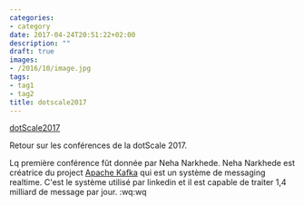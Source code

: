 ```yaml
---
categories:
- category
date: 2017-04-24T20:51:22+02:00
description: ""
draft: true
images:
- /2016/10/image.jpg
tags:
- tag1
- tag2
title: dotscale2017
---
```


[dotScale2017](https://www.dotscale.io/)

Retour sur les conférences de la dotScale 2017.

Lq première conférence fût donnée par Neha Narkhede.
Neha Narkhede est créatrice du project [Apache Kafka](http://kafka.apache.org/) qui est un système de messaging realtime. C'est le système utilisé par linkedin et il est capable de traiter 1,4 milliard de message par jour.
:wq:wq

